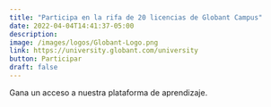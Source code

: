 ```yaml
---
title: "Participa en la rifa de 20 licencias de Globant Campus"
date: 2022-04-04T14:41:37-05:00
description: 
image: /images/logos/Globant-Logo.png
link: https://university.globant.com/university
button: Participar
draft: false
---
```


Gana un acceso a nuestra plataforma de aprendizaje.